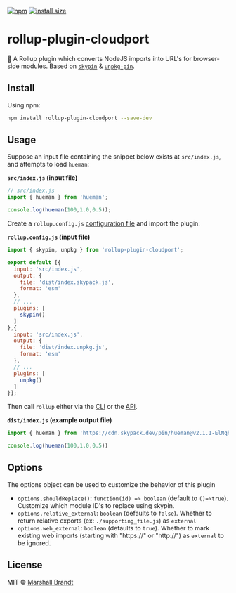 [![npm](https://badgen.now.sh/npm/v/rollup-plugin-cloudport)](https://npmjs.org/package/rollup-plugin-cloudport)
[![install size](https://badgen.net/packagephobia/install/rollup-plugin-cloudport)](https://packagephobia.com/result?p=rollup-plugin-cloudport)

# rollup-plugin-cloudport

🍣  A Rollup plugin which converts NodeJS imports into URL's for browser-side modules. Based on [`skypin`](https://github.com/marshallcb/skypin) & [`unpkg-pin`](https://github.com/marshallcb/unpkg-pin).

## Install

Using npm:

```sh
npm install rollup-plugin-cloudport --save-dev
```
## Usage

Suppose an input file containing the snippet below exists at `src/index.js`, and attempts to load `hueman`:

**`src/index.js` (input file)**
```js
// src/index.js
import { hueman } from 'hueman';

console.log(hueman(100,1.0,0.5));
```

Create a `rollup.config.js` [configuration file](https://www.rollupjs.org/guide/en/#configuration-files) and import the plugin:

**`rollup.config.js` (input file)**
```js
import { skypin, unpkg } from 'rollup-plugin-cloudport';

export default [{
  input: 'src/index.js',
  output: {
    file: 'dist/index.skypack.js',
    format: 'esm'
  },
  // ...
  plugins: [
    skypin()
  ]
},{
  input: 'src/index.js',
  output: {
    file: 'dist/index.unpkg.js',
    format: 'esm'
  },
  // ...
  plugins: [
    unpkg()
  ]
}];
```

Then call `rollup` either via the [CLI](https://www.rollupjs.org/guide/en/#command-line-reference) or the [API](https://www.rollupjs.org/guide/en/#javascript-api).

**`dist/index.js` (example output file)**
```js
import { hueman } from 'https://cdn.skypack.dev/pin/hueman@v2.1.1-ElNqhC8YFxLlgRtjjL9o/min/hueman.js';

console.log(hueman(100,1.0,0.5))
```

## Options

The options object can be used to customize the behavior of this plugin
- `options.shouldReplace()`: `function(id) => boolean` (default to `()=>true`). Customize which module ID's to replace using skypin. 
- `options.relative_external`: `boolean` (defaults to `false`). Whether to return relative exports (ex: `./supporting_file.js`) as `external`
- `options.web_external`: `boolean` (defaults to `true`). Whether to mark existing web imports (starting with "https://" or "http://") as `external` to be ignored.

## License

MIT © [Marshall Brandt](https://m4r.sh)
